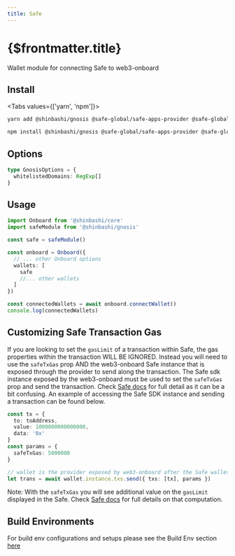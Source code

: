 ```yaml
---
title: Safe
---
```


# {$frontmatter.title}

Wallet module for connecting Safe to web3-onboard

## Install

<Tabs values={['yarn', 'npm']}>
<TabPanel value="yarn">

```sh copy
yarn add @shinbashi/gnosis @safe-global/safe-apps-provider @safe-global/safe-apps-sdk
```

  </TabPanel>
  <TabPanel value="npm">

```sh copy
npm install @shinbashi/gnosis @safe-global/safe-apps-provider @safe-global/safe-apps-sdk
```

  </TabPanel>
</Tabs>

## Options

```typescript
type GnosisOptions = {
  whitelistedDomains: RegExp[]
}
```

## Usage

```typescript
import Onboard from '@shinbashi/core'
import safeModule from '@shinbashi/gnosis'

const safe = safeModule()

const onboard = Onboard({
  // ... other Onboard options
  wallets: [
    safe
    //... other wallets
  ]
})

const connectedWallets = await onboard.connectWallet()
console.log(connectedWallets)
```

## Customizing Safe Transaction Gas

If you are looking to set the `gasLimit` of a transaction within Safe, the gas properties within the transaction WILL BE IGNORED.
Instead you will need to use the `safeTxGas` prop AND the web3-onboard Safe instance that is exposed through the provider to send along the transaction.
The Safe sdk instance exposed by the web3-onboard must be used to set the `safeTxGas` prop and send the transaction.
Check [Safe docs](https://github.com/safe-global/safe-contracts/blob/a6504a9afdeac186a8cdb29ad68b189523c80eda/docs/safe_tx_gas.md) for full detail as it can be a bit confusing.
An example of accessing the Safe SDK instance and sending a transaction can be found below.

```typescript
const tx = {
  to: toAddress,
  value: 1000000000000000,
  data: '0x'
}
const params = {
  safeTxGas: 5000000
}

// wallet is the provider exposed by web3-onboard after the Safe wallet is connected
let trans = await wallet.instance.txs.send({ txs: [tx], params })
```

Note: With the `safeTxGas` you will see additional value on the `gasLimit` displayed in the Safe. Check [Safe docs](https://github.com/safe-global/safe-contracts/blob/a6504a9afdeac186a8cdb29ad68b189523c80eda/docs/safe_tx_gas.md) for full details on that computation.

## Build Environments

For build env configurations and setups please see the Build Env section [here](/docs/modules/core#build-environments)
